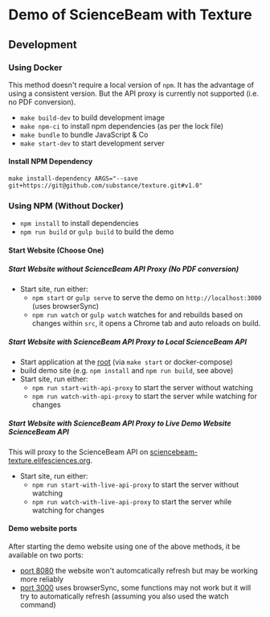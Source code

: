 # Demo of ScienceBeam with Texture

## Development

### Using Docker

This method doesn't require a local version of `npm`. It has the advantage of using a consistent version. But the API proxy is currently not supported (i.e. no PDF conversion).

- `make build-dev` to build development image
- `make npm-ci` to install npm dependencies (as per the lock file)
- `make bundle` to bundle JavaScript & Co
- `make start-dev` to start development server

#### Install NPM Dependency

`make install-dependency ARGS="--save git+https://git@github.com/substance/texture.git#v1.0"`

### Using NPM (Without Docker)

- `npm install` to install dependencies
- `npm run build` or `gulp build` to build the demo

#### Start Website (Choose One)

##### Start Website without ScienceBeam API Proxy (No PDF conversion)

- Start site, run either:
  - `npm start` or `gulp serve` to serve the demo on `http://localhost:3000` (uses browserSync)
  - `npm run watch` or `gulp watch` watches for and rebuilds based on changes within `src`, it opens a Chrome tab and auto reloads on build.

##### Start Website with ScienceBeam API Proxy to Local ScienceBeam API

- Start application at the [root](../README.md) (via `make start` or docker-compose)
- build demo site (e.g. `npm install` and `npm run build`, see above)
- Start site, run either:
  - `npm run start-with-api-proxy` to start the server without watching
  - `npm run watch-with-api-proxy` to start the server while watching for changes

##### Start Website with ScienceBeam API Proxy to Live Demo Website ScienceBeam API

This will proxy to the ScienceBeam API on
[sciencebeam-texture.elifesciences.org](https://sciencebeam-texture.elifesciences.org/).

- Start site, run either:
  - `npm run start-with-live-api-proxy` to start the server without watching
  - `npm run watch-with-live-api-proxy` to start the server while watching for changes

#### Demo website ports

After starting the demo website using one of the above methods, it be available on two ports:

- [port 8080](http://localhost:8080) the website won't automcatically refresh but may be working more reliably
- [port 3000](http://localhost:3000) uses browserSync, some functions may not work but it will try to automatically refresh (assuming you also used the watch command)
